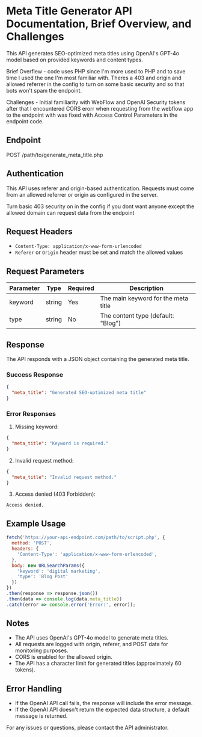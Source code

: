 # Meta Title Generator API Documentation,  Brief Overview, and Challenges

<p>This API generates SEO-optimized meta titles using OpenAI's GPT-4o model based on provided keywords and content types.</p>
<p>Brief Overfiew - code uses PHP since I'm more used to PHP and to save time I used the one I'm most familiar with. Theres a 403 and origin and allowed referrer in the config to turn on some basic security and so that bots won't spam the endpoint.</p>
<p>Challenges - Initial familiarity with WebFlow and OpenAI Security tokens after that I encountered CORS erorr when requesting from the webflow app to the endpoint with was fixed with Access Control Parameters in the endpoint code.</p>

## Endpoint

POST /path/to/generate_meta_title.php

## Authentication

<p>This API uses referer and origin-based authentication. Requests must come from an allowed referrer or origin as configured in the server.</p>
<p>Turn basic 403 security on in the config if you dont want anyone except the allowed domain can request data from the endpoint</p>

## Request Headers

- `Content-Type: application/x-www-form-urlencoded`
- `Referer` or `Origin` header must be set and match the allowed values

## Request Parameters

| Parameter | Type   | Required | Description                                |
|-----------|--------|----------|--------------------------------------------|
| keyword   | string | Yes      | The main keyword for the meta title        |
| type      | string | No       | The content type (default: "Blog")         |

## Response

The API responds with a JSON object containing the generated meta title.

### Success Response

```json
{
  "meta_title": "Generated SEO-optimized meta title"
}
```

### Error Responses

1. Missing keyword:
```json
{
  "meta_title": "Keyword is required."
}
```

2. Invalid request method:
```json
{
  "meta_title": "Invalid request method."
}
```

3. Access denied (403 Forbidden):
```
Access denied.
```

## Example Usage

```javascript
fetch('https://your-api-endpoint.com/path/to/script.php', {
  method: 'POST',
  headers: {
    'Content-Type': 'application/x-www-form-urlencoded',
  },
  body: new URLSearchParams({
    'keyword': 'digital marketing',
    'type': 'Blog Post'
  })
})
.then(response => response.json())
.then(data => console.log(data.meta_title))
.catch(error => console.error('Error:', error));
```

## Notes

- The API uses OpenAI's GPT-4o model to generate meta titles.
- All requests are logged with origin, referer, and POST data for monitoring purposes.
- CORS is enabled for the allowed origin.
- The API has a character limit for generated titles (approximately 60 tokens).

## Error Handling

- If the OpenAI API call fails, the response will include the error message.
- If the OpenAI API doesn't return the expected data structure, a default message is returned.

For any issues or questions, please contact the API administrator.
